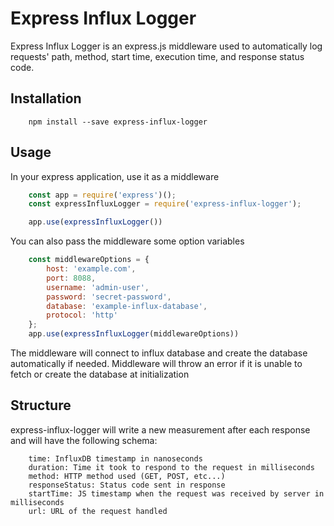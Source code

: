 # Express Influx Logger

Express Influx Logger is an express.js middleware used to automatically log requests' path, method, start time, execution time, and response status code.


## Installation

```
	npm install --save express-influx-logger
```

## Usage

In your express application, use it as a middleware

```js
	const app = require('express')();
	const expressInfluxLogger = require('express-influx-logger');

	app.use(expressInfluxLogger())
```

You can also pass the middleware some option variables

```js
	const middlewareOptions = {
		host: 'example.com',
		port: 8088,
		username: 'admin-user',
		password: 'secret-password',
		database: 'example-influx-database',
		protocol: 'http'
	};
	app.use(expressInfluxLogger(middlewareOptions))
```

The middleware will connect to influx database and create the database automatically if needed.
Middleware will throw an error if it is unable to fetch or create the database at initialization

## Structure
express-influx-logger will write a new measurement after each response and will have the following schema:
```
	time: InfluxDB timestamp in nanoseconds
	duration: Time it took to respond to the request in milliseconds
	method: HTTP method used (GET, POST, etc...)
	responseStatus: Status code sent in response
	startTime: JS timestamp when the request was received by server in milliseconds
	url: URL of the request handled
```